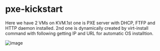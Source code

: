 # pxe-kickstart
Here we have 2 VMs on KVM.1st one is PXE server with DHCP, FTFP and HTTP daemon installed. 2nd one is dynamically created by virt-install command with following getting IP and URL for automatic OS installtion.

![image](https://github.com/marat180399/pxe-kickstart/assets/109339534/3ffc7062-fd6b-4104-9861-9d17377a4a03)

